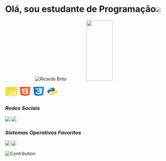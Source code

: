 <h1 align="left">Olá, sou estudante de Programação<img src="https://raw.githubusercontent.com/kaueMarques/kaueMarques/master/hi.gif" height="30px"></h1>

<div align="center">  
  <img width="49%" height="195px" src="https://github-readme-stats.vercel.app/api?username=ricardobrito22&show_icons=true&count_private=true&hide_border=true&title_color=00bfbf&icon_color=00bfbf&text_color=c9d1d9&bg_color=0d1117" alt="Ricardo Brito" /> 
  <img width="41%" height="195px" src="https://github-readme-stats.vercel.app/api/top-langs/?username=ricardobrito22&layout=compact&hide_border=true&title_color=00bfbf&text_color=00bfbf&bg_color=0d1117" />
</div>


<div style="display: inline_block"><br>
  <img align="center" alt="Henry-Js" height="30" width="40" src="https://raw.githubusercontent.com/devicons/devicon/master/icons/javascript/javascript-plain.svg">
  <img align="center" alt="Henry-HTML" height="30" width="40" src="https://raw.githubusercontent.com/devicons/devicon/master/icons/html5/html5-original.svg">
  <img align="center" alt="Henry-CSS" height="30" width="40" src="https://raw.githubusercontent.com/devicons/devicon/master/icons/css3/css3-original.svg">
  <img align="center" alt="Henry-Python" height="30" width="40" src="https://raw.githubusercontent.com/devicons/devicon/master/icons/python/python-original.svg">
</div>
  
  ##
 
<div> 
  <a><h3><i>Redes Sociais</i></h3></a>
 
  <a href="https://www.linkedin.com/in/ricardo-brito-303912201/" target="_blank"><img src="https://img.shields.io/badge/-LinkedIn-%230077B5?style=for-the-badge&logo=linkedin&logoColor=white" target="_blank"></a>
  <a href="https://github.com/ricardobrito22" target="_blank"><img src="https://img.shields.io/badge/GitHub-100000?style=for-the-badge&logo=github&logoColor=white" target="_blank"></a></p>
  
  <a><h3><i>Sistemas Operativos Favoritos</i></h3></a>
  <a href="https://linuxmint.com/" target="_blank"><img src="https://img.shields.io/badge/Linux_Mint-87CF3E?style=for-the-badge&logo=linux-mint&logoColor=white" target="_blank"></a>
  <a href="https://ubuntu.com/" target="_blank"><img src="https://img.shields.io/badge/Ubuntu-E95420?style=for-the-badge&logo=ubuntu&logoColor=white" target="_blank"></a></div>
 

![Contribution](https://activity-graph.herokuapp.com/graph?username=ricardobrito22&theme=gotham&hide_border=true&area=true)  

  </div>
 
